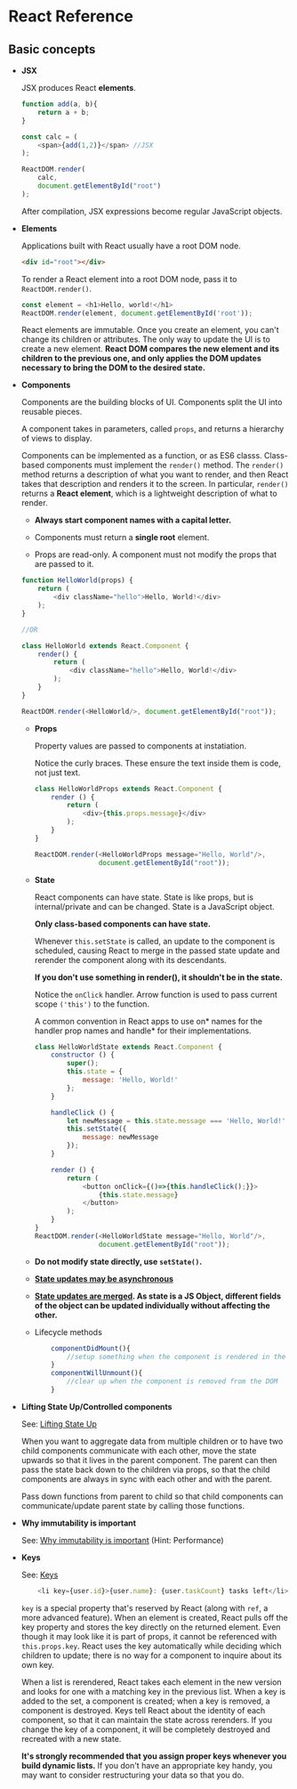 # React Reference

## Basic concepts

* **JSX**

    JSX produces React **elements**.


    ```javascript
    function add(a, b){
        return a + b;
    }

    const calc = (
        <span>{add(1,2)}</span> //JSX
    );

    ReactDOM.render(
        calc,
        document.getElementById("root")
    );
    ```
    After compilation, JSX expressions become regular JavaScript objects.

* **Elements**

    Applications built with React usually have a root DOM node. 
    

    ```HTML
    <div id="root"></div>
    ```

    To render a React element into a root DOM node, pass it to `ReactDOM.render()`.

    ```javascript
    const element = <h1>Hello, world!</h1>
    ReactDOM.render(element, document.getElementById('root'));
    ```

    React elements are immutable. Once you create an element, you can't change its children or attributes. The only way to update the UI is to create a new element.
    **React DOM compares the new element and its children to the previous one, and only applies the DOM updates necessary to bring the DOM to the desired state.**


* **Components**

    Components are the building blocks of UI. Components split the UI into reusable pieces.

    A component takes in parameters, called `props`, and returns a hierarchy of views to display.

    Components can be implemented as a function, or as ES6 classs. Class-based components must implement the `render()` method. The `render()` method returns a description of what you want to render, and then React takes that description and renders it to the screen. In particular, `render()` returns a **React element**, which is a lightweight description of what to render. 

    * **Always start component names with a capital letter.**

    * Components must return a **single root** element.

    * Props are read-only. A component must not modify the props that are passed to it.
    ```javascript
    function HelloWorld(props) {
        return (
            <div className="hello">Hello, World!</div>
        );
    }

    //OR 

    class HelloWorld extends React.Component {
        render() {
            return (
                <div className="hello">Hello, World!</div>
            );
        }
    }

    ReactDOM.render(<HelloWorld/>, document.getElementById("root"));

    ```


    * **Props**
        
        Property values are passed to components at instatiation.

        Notice the curly braces. These ensure the text inside them is code, not just text.

        ```javascript
        class HelloWorldProps extends React.Component {
            render () {
                return (
                    <div>{this.props.message}</div>
                );
            }
        }

        ReactDOM.render(<HelloWorldProps message="Hello, World"/>,
                        document.getElementById("root"));
        ```
    * **State**
    
        React components can have state. State is like props, but is internal/private and can be changed. State is a JavaScript object.

        **Only class-based components can have state.**

        Whenever `this.setState` is called, an update to the component is scheduled, causing React to merge in the passed state update and rerender the component along with its descendants.

        **If you don't use something in render(), it shouldn't be in the state.**


        Notice the `onClick` handler. Arrow function is used to pass current scope `('this')` to the function.

        A common convention in React apps to use on* names for the handler prop names and handle* for their implementations.

        ```javascript
        class HelloWorldState extends React.Component {
            constructor () {
                super();
                this.state = {
                    message: 'Hello, World!'
                };
            }

            handleClick () {
                let newMessage = this.state.message === 'Hello, World!' ? 'Bye, World!' : 'Hello, World!';
                this.setState({
                    message: newMessage
                });
            }

            render () {
                return (
                    <button onClick={()=>{this.handleClick();}}>
                        {this.state.message}
                    </button>
                );
            }
        }
        ReactDOM.render(<HelloWorldState message="Hello, World"/>,
                        document.getElementById("root"));
        ```

    * **Do not modify state directly, use `setState()`.**
    * [**State updates may be asynchronous**](https://facebook.github.io/react/docs/state-and-lifecycle.html#state-updates-may-be-asynchronous)
    * **[State updates are merged](https://facebook.github.io/react/docs/state-and-lifecycle.html#state-updates-are-merged). As state is a JS Object, different fields of the object can be updated individually without affecting the other.**
    * Lifecycle methods

        ```javascript
            componentDidMount(){
                //setup something when the component is rendered in the DOM for the first time.
            }
            componentWillUnmount(){
                //clear up when the component is removed from the DOM
            }
        ```
* **Lifting State Up/Controlled components**

    See: [Lifting State Up](https://facebook.github.io/react/tutorial/tutorial.html#lifting-state-up)

    When you want to aggregate data from multiple children or to have two child components communicate with each other, move the state upwards so that it lives in the parent component. The parent can then pass the state back down to the children via props, so that the child components are always in sync with each other and with the parent.

    Pass down functions from parent to child so that child components can communicate/update parent state by calling those functions.

* **Why immutability is important**

    See: [Why immutability is important](https://facebook.github.io/react/tutorial/tutorial.html#why-immutability-is-important) (Hint: Performance)

* **Keys**

    See: [Keys](https://facebook.github.io/react/tutorial/tutorial.html#keys)

    ```javascript
        <li key={user.id}>{user.name}: {user.taskCount} tasks left</li>
    ```

    `key` is a special property that's reserved by React (along with `ref`, a more advanced feature). When an element is created, React pulls off the key property and stores the key directly on the returned element. Even though it may look like it is part of props, it cannot be referenced with `this.props.key`. React uses the key automatically while deciding which children to update; there is no way for a component to inquire about its own key.

    When a list is rerendered, React takes each element in the new version and looks for one with a matching key in the previous list. When a key is added to the set, a component is created; when a key is removed, a component is destroyed. Keys tell React about the identity of each component, so that it can maintain the state across rerenders. If you change the key of a component, it will be completely destroyed and recreated with a new state.

    **It's strongly recommended that you assign proper keys whenever you build dynamic lists.** If you don't have an appropriate key handy, you may want to consider restructuring your data so that you do.

